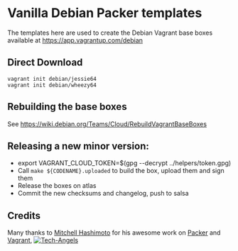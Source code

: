 # Vanilla Debian Packer templates

The templates here are used to create the Debian Vagrant base boxes available at 
https://app.vagrantup.com/debian

## Direct Download

	vagrant init debian/jessie64
	vagrant init debian/wheezy64

## Rebuilding the base boxes
See https://wiki.debian.org/Teams/Cloud/RebuildVagrantBaseBoxes

## Releasing a new minor version:
* export VAGRANT_CLOUD_TOKEN=$(gpg --decrypt ../helpers/token.gpg)
* Call `make ${CODENAME}.uploaded` to build the box, upload them and sign them
* Release the boxes on atlas
* Commit the new checksums and changelog, push to salsa


## Credits

  Many thanks to [Mitchell Hashimoto](https://github.com/mitchellh/) for his awesome work on [Packer](https://github.com/mitchellh/packer) and [Vagrant](https://github.com/mitchellh/vagrant), [![Tech-Angels](http://media.tumblr.com/tumblr_m5ay3bQiER1qa44ov.png)](http://www.tech-angels.com)

  
